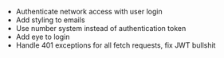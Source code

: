 - Authenticate network access with user login
- Add styling to emails
- Use number system instead of authentication token
- Add eye to login
- Handle 401 exceptions for all fetch requests, fix JWT bullshit
